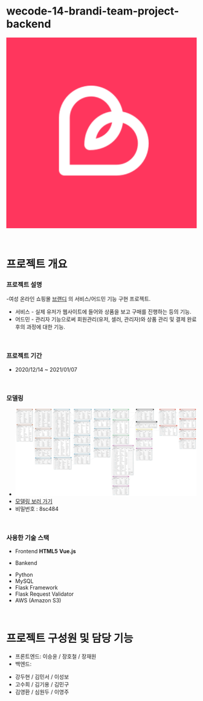 # wecode-14-brandi-team-project-backend

![브랜디](/img/brandi_logo.png)

<br>

# 프로젝트 개요

### 프로젝트 설명
-여성 온라인 쇼핑몰 [브랜디](https://www.brandi.co.kr/) 의 서비스/어드민 기능 구현 프로젝트.
* 서비스 - 실제 유저가 웹사이트에 들어와 상품을 보고 구매를 진행하는 등의 기능.
* 어드민 - 관리자 기능으로써 회원관리(유저, 셀러, 관리자)와 상품 관리 및 결제 완료 후의 과정에 대한 기능.

<br>

### 프로젝트 기간 
* 2020/12/14 ~ 2021/01/07

<br>

### 모델링
* ![모델링](/img/brandi-project-modeling.png)
* [모델링 보러 가기](https://aquerytool.com:443/aquerymain/index/?rurl=0887ed6d-54f3-4ce7-a4be-ca4cd385cc77)
* 비밀번호 : 8sc484

<br>

### 사용한 기술 스택
+ Frontend
**HTML5**
**Vue.js**

+ Bankend
 - Python
 - MySQL
 - Flask Framework
 - Flask Request Validator
 - AWS (Amazon S3)

<br>

# 프로젝트 구성원 및 담당 기능

+ 프론트엔드: 이승윤 / 장호철 / 장재원   
+ 백엔드: 
- 강두현 / 김민서 / 이성보
- 고수희 / 김기용 / 김민구
- 김영환 / 심원두 / 이영주 

